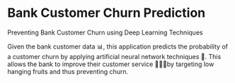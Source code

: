 # Bank Customer Churn Prediction
Preventing Bank Customer Churn using Deep Learning Techniques

Given the bank customer data 📊, this application predicts the probability of a customer churn by applying artificial neural network techniques 🧠. This allows the bank to improve their customer service 👨🏻‍💻by targeting low hanging fruits and thus preventing churn.
